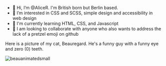 - 👋 Hi, I’m @AIiceR. I'm British born but Berlin based. 
- 👀 I’m interested in CSS and SCSS, simple design and accessibility in web design
- 🌱 I'm currently learning HTML, CSS, and Javascript
- 💞️ I am looking to collaborate with anyone who also wants to address the lack of a pretzel emoji on github

Here is a picture of my cat, Beauregard. He's a funny guy with a funny eye and zero (0) teeth. 

![beauanimatedsmall](https://user-images.githubusercontent.com/7852203/195569204-8a61565a-d682-44d7-853b-ce1eb2598080.jpg)


<!---
AIiceR/AIiceR is a ✨ special ✨ repository because its `README.md` (this file) appears on your GitHub profile.
You can click the Preview link to take a look at your changes.
--->
